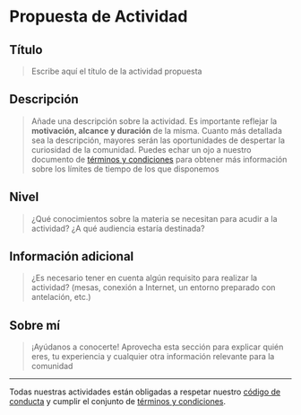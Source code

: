 # Propuesta de Actividad

## Título

> Escribe aquí el título de la actividad propuesta

## Descripción

> Añade una descripción sobre la actividad. Es importante reflejar la **motivación, alcance y duración** de la misma. Cuanto más detallada sea la descripción, mayores serán las oportunidades de despertar la curiosidad de la comunidad. Puedes echar un ojo a nuestro documento de [términos y condiciones][terms] para obtener más información sobre los límites de tiempo de los que disponemos

## Nivel

> ¿Qué conocimientos sobre la materia se necesitan para acudir a la actividad? ¿A qué audiencia estaría destinada?

## Información adicional

> ¿Es necesario tener en cuenta algún requisito para realizar la actividad? (mesas, conexión a Internet, un entorno preparado con antelación, etc.)

## Sobre mí

> ¡Ayúdanos a conocerte! Aprovecha esta sección para explicar quién eres, tu experiencia y cualquier otra información relevante para la comunidad

---

Todas nuestras actividades están obligadas a respetar nuestro [código de conducta][code of conduct] y cumplir el conjunto de [términos y condiciones][terms].

[code of conduct]: https://github.com/asturiashacking/core/blob/main/coc/CODE_OF_CONDUCT.md
[terms]: https://github.com/asturiashacking/activities/blob/main/TERMS.md
